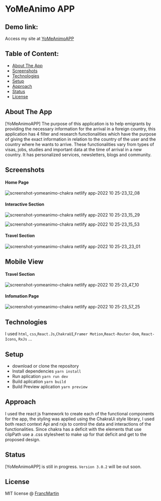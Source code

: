 # YoMeAnimo APP

## Demo link:

Access my site at [YoMeAnimoAPP](https://yomeanimo-chakra.netlify.app/)

## Table of Content:

- [About The App](#about-the-app)
- [Screenshots](#screenshots)
- [Technologies](#technologies)
- [Setup](#setup)
- [Approach](#approach)
- [Status](#status)
- [License](#license)

## About The App

[YoMeAnimoAPP] The purpose of this application is to help emigrants by providing the necessary information for the arrival in a foreign country, this application has 4 filter and research functionalities which have the purpose of giving the exact information in relation to the country of the user and the country where he wants to arrive. These functionalities vary from types of visas, jobs, studies and important data at the time of arrival in a new country.
It has personalized services, newsletters, blogs and community.

## Screenshots

#### Home Page

![screenshot-yomeanimo-chakra netlify app-2022 10 25-23_12_08](https://user-images.githubusercontent.com/96245472/197918987-77e80276-df73-41e7-8797-53a0ede6be11.png)

#### Interactive Section

![screenshot-yomeanimo-chakra netlify app-2022 10 25-23_15_29](https://user-images.githubusercontent.com/96245472/197919341-9782efac-10f3-4717-8bef-8bcf36376877.png)

![screenshot-yomeanimo-chakra netlify app-2022 10 25-23_15_53](https://user-images.githubusercontent.com/96245472/197919364-26c9e065-7bee-4556-8d45-2153bc3a4696.png)

#### Travel Section

![screenshot-yomeanimo-chakra netlify app-2022 10 25-23_23_01](https://user-images.githubusercontent.com/96245472/197923493-9d90e23a-1e40-410d-953f-2dcef40048fc.png)


## Mobile View

#### Travel Section

![screenshot-yomeanimo-chakra netlify app-2022 10 25-23_47_10](https://user-images.githubusercontent.com/96245472/197924132-0f5f4243-7e9e-495c-a5fd-e7ebe576bad2.png)


#### Infomation Page

![screenshot-yomeanimo-chakra netlify app-2022 10 25-23_57_25](https://user-images.githubusercontent.com/96245472/197924255-1b15acca-7ec3-463b-983b-80b28527bd94.png)



## Technologies

I used `html`, `css`,`React.Js`,`ChakraUI`,`Framer Motion`,`React-Router-Dom`, `React-Icons`, `RxJs` ...

## Setup

- download or clone the repository
- Install dependencies `yarn install`
- Run aplication `yarn run dev`
- Build aplication `yarn build`
- Build Preview aplication `yarn preview`

## Approach

I used the react js framework to create each of the functional components for the app, the styling was applied using the ChakraUi style library, I used both react context Api and rxjs to control the data and interactions of the functionalities.
Since chakra has a deficit with the elements that use clipPath use a .css stylesheet to make up for that deficit and get to the proposed design.

## Status

[YoMeAnimoAPP] is still in progress. `Version 3.0.2` will be out soon.

## License

MIT license @ [FrancMartin](https://franc-martin-portfolio.netlify.app/)

